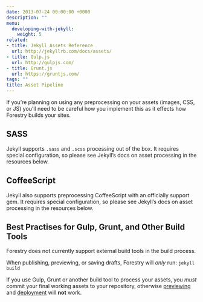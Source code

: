 ```yaml
---
date: 2013-07-24 00:00:00 +0000
description: ""
menu:
  developing-with-jekyll:
    weight: 5
related:
- title: Jekyll Assets Reference
  url: http://jekyllrb.com/docs/assets/
- title: Gulp.js
  url: http://gulpjs.com/
- title: Grunt.js
  url: https://gruntjs.com/
tags: ""
title: Asset Pipeline
---
```


If you’re planning on using any preprocessing on your assets (images, CSS, or JS) you’ll need to be careful how you implement this as it effects how Forestry builds your sites. 

## SASS
Jekyll supports `.sass` and `.scss` processing out of the box. It requires special configuration, so please see Jekyll’s docs on asset processing in the resources below.

## CoffeeScript
Jekyll also supports preprocessing CoffeeScript with an officially support gem. It requires special configuration, so please see Jekyll’s docs on asset processing in the resources below.

## Best Practises for Gulp, Grunt, and Other Build Tools
Forestry does not currently support external build tools in the build process.

When publishing, previewing, or saving drafts, Forestry will *only* run:
`jekyll build`

If you use Gulp, Grunt or another build tool to process your assets, you *must* commit your final working assets to your repository, otherwise [previewing][1] and [deployment][2] will **not** work.

[1]: /docs/deployment-and-management/previewing
[2]: /docs/deployment-and-management/setting-up-deployment
